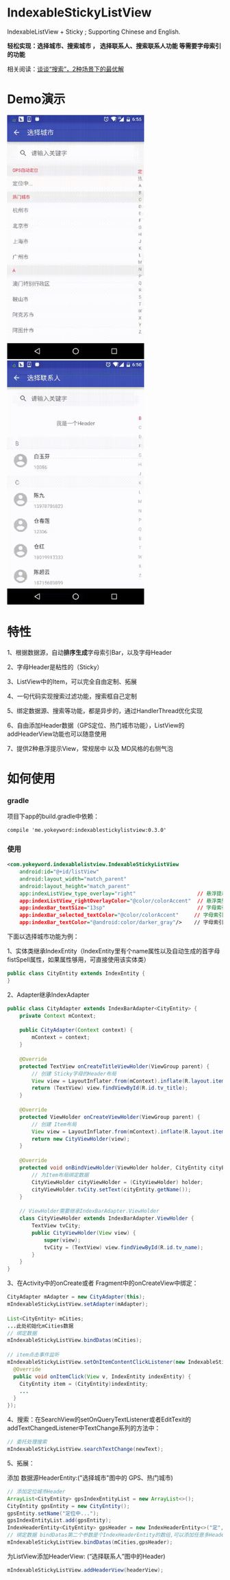 # IndexableStickyListView
IndexableListView + Sticky ; Supporting Chinese and English.

**轻松实现：选择城市、搜索城市 ， 选择联系人、搜索联系人功能 等需要字母索引的功能**

相关阅读：[谈谈“搜索”，2种场景下的最优解](http://www.jianshu.com/p/b24e69da7bbb)

# Demo演示
<img src="/gif/demo_city.gif" width="320px"/>
<img src="/gif/demo_contact.gif" width="320px"/>

# 特性
1、根据数据源，自动**排序生成**字母索引Bar，以及字母Header

2、字母Header是粘性的（Sticky）

3、ListView中的Item，可以完全自由定制、拓展

4、一句代码实现搜索过滤功能，搜索框自己定制

5、绑定数据源、搜索等功能，都是异步的，通过HandlerThread优化实现

6、自由添加Header数据（GPS定位、热门城市功能），ListView的addHeaderView功能也可以随意使用

7、提供2种悬浮提示View，常规居中 以及 MD风格的右侧气泡

# 如何使用
### gradle
项目下app的build.gradle中依赖：
````xml
compile 'me.yokeyword:indexablestickylistview:0.3.0'
````

### 使用
````xml
<com.yokeyword.indexablelistview.IndexableStickyListView
    android:id="@+id/listView"
    android:layout_width="match_parent"
    android:layout_height="match_parent"
    app:indexListView_type_overlay="right"                    // 悬浮提示类型： 居中 or 右侧跟随手指
    app:indexListView_rightOverlayColor="@color/colorAccent"  // 悬浮类型为右侧时，设置气泡的颜色
    app:indexBar_textSize="13sp"                              // 字母索引Bar：字体大小
    app:indexBar_selected_textColor="@color/colorAccent"     // 字母索引Bar：选中状态下的字体颜色
    app:indexBar_textColor="@android:color/darker_gray"/>    // 字母索引Bar：正常状态下的字体颜色
````

下面以选择城市功能为例：

1、实体类继承IndexEntity（IndexEntity里有个name属性以及自动生成的首字母fistSpell属性，如果属性够用，可直接使用该实体类）
````java
public class CityEntity extends IndexEntity {
}
````

2、Adapter继承IndexAdapter<T extends IndexEntity>
````java
public class CityAdapter extends IndexBarAdapter<CityEntity> {
    private Context mContext;

    public CityAdapter(Context context) {
        mContext = context;
    }

    @Override
    protected TextView onCreateTitleViewHolder(ViewGroup parent) {
        // 创建 Sticky字母的Header布局
        View view = LayoutInflater.from(mContext).inflate(R.layout.item_tv_title_city, parent, false);
        return (TextView) view.findViewById(R.id.tv_title);
    }

    @Override
    protected ViewHolder onCreateViewHolder(ViewGroup parent) {
        // 创建 Item布局
        View view = LayoutInflater.from(mContext).inflate(R.layout.item_city, parent, false);
        return new CityViewHolder(view);
    }

    @Override
    protected void onBindViewHolder(ViewHolder holder, CityEntity cityEntity) {
        // 为Item布局绑定数据
        CityViewHolder cityViewHolder = (CityViewHolder) holder;
        cityViewHolder.tvCity.setText(cityEntity.getName());
    }

    // ViewHolder需要继承IndexBarAdapter.ViewHolder
    class CityViewHolder extends IndexBarAdapter.ViewHolder {
        TextView tvCity;
        public CityViewHolder(View view) {
            super(view);
            tvCity = (TextView) view.findViewById(R.id.tv_name);
        }
    }
}
````

3、在Activity中的onCreate或者 Fragment中的onCreateView中绑定：
````java
CityAdapter mAdapter = new CityAdapter(this);
mIndexableStickyListView.setAdapter(mAdapter);

List<CityEntity> mCities;
...此处初始化mCities数据
// 绑定数据
mIndexableStickyListView.bindDatas(mCities);

// item点击事件监听
mIndexableStickyListView.setOnItemContentClickListener(new IndexableStickyListView.OnItemContentClickListener() {
  @Override
  public void onItemClick(View v, IndexEntity indexEntity) {
    CityEntity item = (CityEntity)indexEntity;
    ...
  }
});
````

4、搜索：在SearchView的setOnQueryTextListener或者EditTexit的addTextChangedListener中TextChange系列的方法中：
````java
// 委托处理搜索
mIndexableStickyListView.searchTextChange(newText);
````

5、拓展：

添加 数据源HeaderEntity:("选择城市"图中的 GPS、热门城市)
````java
// 添加定位城市Header
ArrayList<CityEntity> gpsIndexEntityList = new ArrayList<>();
CityEntity gpsEntity = new CityEntity();
gpsEntity.setName("定位中...");
gpsIndexEntityList.add(gpsEntity);
IndexHeaderEntity<CityEntity> gpsHeader = new IndexHeaderEntity<>("定", "GPS自动定位", gpsIndexEntityList);
// 绑定数据 bindDatas第二个参数是个IndexHeaderEntity的数组,可以添加任意多HeaderEntity
mIndexableStickyListView.bindDatas(mCities,gpsHeader);
````

为ListView添加HeaderView: (“选择联系人”图中的Header)
````java
mIndexableStickyListView.addHeaderView(headerView);
````

